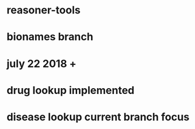# reasoner-tools
# bionames branch
# july 22 2018 +
# drug lookup implemented
# disease lookup current branch focus